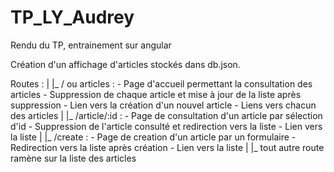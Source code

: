 # TP_LY_Audrey
Rendu du TP, entrainement sur angular

Création d'un affichage d'articles stockés dans db.json.

Routes :
	|
	|_ / ou articles : 
			- Page d'accueil permettant la consultation des articles
			- Suppression de chaque article et mise à jour de la liste après suppression
			- Lien vers la création d'un nouvel article
			- Liens vers chacun des articles
	|
	|_ /article/:id :
			- Page de consultation d'un article par sélection d'id
			- Suppression de l'article consulté et redirection vers la liste
			- Lien vers la liste
	|
	|_ /create :
			- Page de creation d'un article par un formulaire
			- Redirection vers la liste après création
			- Lien vers la liste
	|
	|_ tout autre route ramène sur la liste des articles

